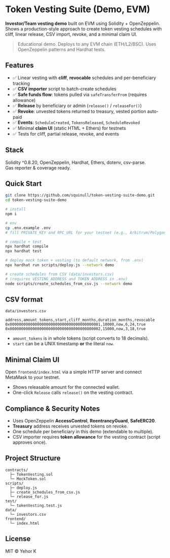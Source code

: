 # Token Vesting Suite (Demo, EVM)

**Investor/Team vesting demo** built on EVM using Solidity + OpenZeppelin.  
Shows a production-style approach to create token vesting schedules with cliff, linear release, CSV import, revoke, and a minimal claim UI.

> Educational demo. Deploys to any EVM chain (ETH/L2/BSC). Uses OpenZeppelin patterns and Hardhat tests.

## Features
- ✅ Linear vesting with **cliff**, **revocable** schedules and per-beneficiary tracking
- ✅ **CSV importer** script to batch-create schedules
- ✅ **Safe funds flow**: tokens pulled via `safeTransferFrom` (requires allowance)
- ✅ **Release** by beneficiary or admin (`release()` / `releaseFor()`)
- ✅ **Revoke**: unvested tokens returned to treasury, vested portion auto-paid
- ✅ **Events**: `ScheduleCreated`, `TokensReleased`, `ScheduleRevoked`
- ✅ Minimal **claim UI** (static HTML + Ethers) for testnets
- ✅ Tests for cliff, partial release, revoke, and events

## Stack
Solidity ^0.8.20, OpenZeppelin, Hardhat, Ethers, dotenv, csv-parse.  
Gas reporter & coverage ready.

## Quick Start
```bash
git clone https://github.com/squinull/token-vesting-suite-demo.git
cd token-vesting-suite-demo

# install
npm i

# env
cp .env.example .env
# fill PRIVATE_KEY and RPC_URL for your testnet (e.g., Arbitrum/Polygon/Base Sepolia)

# compile + test
npx hardhat compile
npx hardhat test

# deploy mock token + vesting (to default network, from .env)
npx hardhat run scripts/deploy.js --network demo

# create schedules from CSV (data/investors.csv)
# (requires VESTING_ADDRESS and TOKEN_ADDRESS in .env)
node scripts/create_schedules_from_csv.js --network demo
```
## CSV format
`data/investors.csv`
```
address,amount_tokens,start,cliff_months,duration_months,revocable
0x0000000000000000000000000000000000000001,10000,now,6,24,true
0x0000000000000000000000000000000000000002,15000,now,3,18,true
```
- `amount_tokens` is in whole tokens (script converts to 18 decimals).
- `start` can be a UNIX timestamp **or** the literal `now`.

## Minimal Claim UI
Open `frontend/index.html` via a simple HTTP server and connect MetaMask to your testnet.  
- Shows releasable amount for the connected wallet.  
- One-click `Release` calls `release()` on the vesting contract.

## Compliance & Security Notes
- Uses OpenZeppelin **AccessControl**, **ReentrancyGuard**, **SafeERC20**.
- **Treasury** address receives unvested tokens on revoke.
- One schedule per beneficiary in this demo (extendable to multiple).  
- CSV importer requires **token allowance** for the vesting contract (script approves once).

## Project Structure
```
contracts/
  ├─ TokenVesting.sol
  └─ MockToken.sol
scripts/
  ├─ deploy.js
  ├─ create_schedules_from_csv.js
  └─ release_for.js
test/
  └─ tokenVesting.test.js
data/
  └─ investors.csv
frontend/
  └─ index.html
```

## License
MIT © Yehor K
